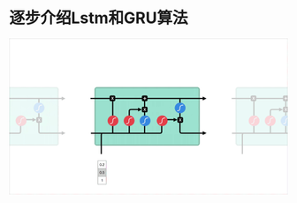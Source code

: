 # 逐步介绍Lstm和GRU算法

![](https://raw.githubusercontent.com/Timehsw/gitnote-images/master/dl/cnn/lstm01.png)